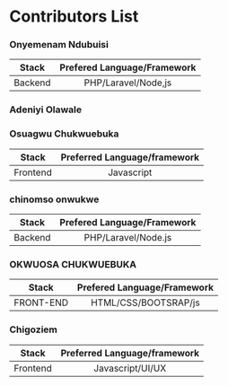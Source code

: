 # Contributors List

### Onyemenam Ndubuisi
| Stack       | Prefered Language/Framework      
| ------------- |:-------------:| 
| Backend      | PHP/Laravel/Node,js | 


### Adeniyi Olawale
### Osuagwu Chukwuebuka
| Stack      | Preferred Language/framework          
| ------------- |:-------------:| 
| Frontend      | Javascript | 
### chinomso onwukwe
| Stack       | Prefered Language/Framework
|---------------|:-----------------:|
| Backend        | PHP/Laravel/Node.js |
### OKWUOSA CHUKWUEBUKA
| Stack       | Prefered Language/Framework      
| ------------- |:-------------:| 
| FRONT-END      | HTML/CSS/BOOTSRAP/js 


### Chigoziem
| Stack      | Preferred Language/framework          
| ------------- |:-------------:| 
| Frontend      | Javascript/UI/UX| 

